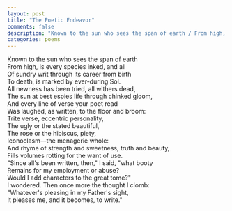 ```yaml
---
layout: post
title: "The Poetic Endeavor"
comments: false
description: "Known to the sun who sees the span of earth / From high, is every species inked, and all ..."
categories: poems
---
```


<div class="p">Known to the sun who sees the span of earth</div>
<div class="p">From high, is every species inked, and all</div>
<div class="p">Of sundry writ through its career from birth</div>
<div class="p">To death, is marked by ever-during Sol.</div>
<div class="p">All newness has been tried, all withers dead,</div>
<div class="p">The sun at best espies life through chinked gloom,</div>
<div class="p">And every line of verse your poet read</div>
<div class="p">Was laughed, as written, to the floor and broom:</div>
<div class="p">Trite verse, eccentric personality,</div>
<div class="p">The ugly or the stated beautiful,</div>
<div class="p">The rose or the hibiscus, piety,</div>
<div class="p">Iconoclasm—the menagerie whole:</div>
<div class="p">And rhyme of strength and sweetness, truth and beauty,</div>
<div class="p">Fills volumes rotting for the want of use.</div>
<div class="p">"Since all's been written, then," I said, "what booty</div>
<div class="p">Remains for my employment or abuse?</div>
<div class="p">Would I add characters to the great tome?"</div>
<div class="p">I wondered. Then once more the thought I clomb:</div>
<div class="p">"Whatever's pleasing in my Father's sight,</div>
<div class="p">It pleases me, and it becomes, to write."</div>
